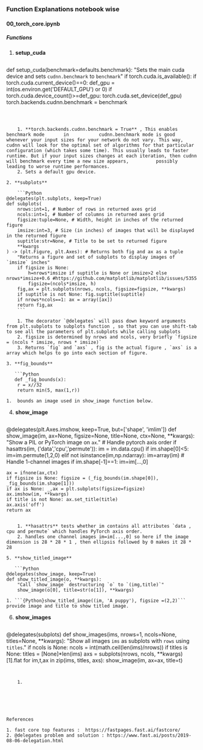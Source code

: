 


### Function Explanations notebook wise

#### 00_torch_core.ipynb

##### Functions

1. **setup_cuda**

	```python
def setup_cuda(benchmark=defaults.benchmark):
    "Sets the main cuda device and sets `cudnn.benchmark` to `benchmark`"
    if torch.cuda.is_available():
        if torch.cuda.current_device()==0:
            def_gpu = int(os.environ.get('DEFAULT_GPU') or 0)
            if torch.cuda.device_count()>=def_gpu: torch.cuda.set_device(def_gpu)
        torch.backends.cudnn.benchmark = benchmark 
```



	1. **torch.backends.cudnn.benchmark = True** , This enables benchmark mode       in           cudnn.benchmark mode is good whenever your input sizes for your network do not vary. This way, cudnn will look for the optimal set of algorithms for that particular configuration (which takes some time). This usually leads to faster runtime. But if your input sizes changes at each iteration, then cudnn will benchmark every time a new size appears,          possibly leading to worse runtime performances.
	2. Sets a default gpu device.

2. **subplots**

    ```Python 
@delegates(plt.subplots, keep=True)
def subplots(
    nrows:int=1, # Number of rows in returned axes grid
    ncols:int=1, # Number of columns in returned axes grid
    figsize:tuple=None, # Width, height in inches of the returned figure
    imsize:int=3, # Size (in inches) of images that will be displayed in the returned figure
    suptitle:str=None, # Title to be set to returned figure
    **kwargs
) -> (plt.Figure, plt.Axes): # Returns both fig and ax as a tuple
    "Returns a figure and set of subplots to display images of `imsize` inches"
    if figsize is None:
        h=nrows*imsize if suptitle is None or imsize>2 else nrows*imsize+0.6 #https://github.com/matplotlib/matplotlib/issues/5355
        figsize=(ncols*imsize, h)
    fig,ax = plt.subplots(nrows, ncols, figsize=figsize, **kwargs)
    if suptitle is not None: fig.suptitle(suptitle)
    if nrows*ncols==1: ax = array([ax])
    return fig,ax
    ```

    1. The decorator `@delegates` will pass down keyword arguments from plt.subplots to subplots function , so that you can use shift-tab to see all the parameters of plt.subplots while calling subplots
    2. figsize is determined by nrows and ncols, very briefly `figsize = (ncols * imsize, nrows * imsize)`
    3. Returns `fig` and `axs` , fig is the actual figure , `axs` is a array which helps to go into each section of figure.

3. **fig_bounds**

   ```Python
   def _fig_bounds(x):
    r = x//32
    return min(5, max(1,r))
```

    1.  bounds an image used in show_image function below.

4. **show_image**

   ```Python
@delegates(plt.Axes.imshow, keep=True, but=['shape', 'imlim'])
def show_image(im, ax=None, figsize=None, title=None, ctx=None, **kwargs):
    "Show a PIL or PyTorch image on `ax`."
    # Handle pytorch axis order
    if hasattrs(im, ('data','cpu','permute')):
        im = im.data.cpu()
        if im.shape[0]<5: im=im.permute(1,2,0)
    elif not isinstance(im,np.ndarray): im=array(im)
    # Handle 1-channel images
    if im.shape[-1]==1: im=im[...,0]

    ax = ifnone(ax,ctx)
    if figsize is None: figsize = (_fig_bounds(im.shape[0]), _fig_bounds(im.shape[1]))
    if ax is None: _,ax = plt.subplots(figsize=figsize)
    ax.imshow(im, **kwargs)
    if title is not None: ax.set_title(title)
    ax.axis('off')
    return ax
```

    1. **hasattrs** tests whether im contains all attributes `data , cpu and permute` which handles PyTorch axis order.
    2. handles one channel images im=im[...,0] so here if the image dimension is 28 * 28 * 1 , then ellipsis followed by 0 makes it 28 * 28

5. **show_titled_image** 

   ```Python
@delegates(show_image, keep=True)
def show_titled_image(o, **kwargs):
    "Call `show_image` destructuring `o` to `(img,title)`"
    show_image(o[0], title=str(o[1]), **kwargs)
```

   
    1. ```{Python}show_titled_image((im, 'A puppy'), figsize =(2,2)```  provide image and title to show titled image.

6. **show_images** 

	```python
@delegates(subplots)
def show_images(ims, nrows=1, ncols=None, titles=None, **kwargs):
    "Show all images `ims` as subplots with `rows` using `titles`."
    if ncols is None: ncols = int(math.ceil(len(ims)/nrows))
    if titles is None: titles = [None]*len(ims)
    axs = subplots(nrows, ncols, **kwargs)[1].flat
    for im,t,ax in zip(ims, titles, axs): show_image(im, ax=ax, title=t)
```


	1. 






References

1. fast core top features :  https://fastpages.fast.ai/fastcore/
2. @delegates problem and solution : https://www.fast.ai/posts/2019-08-06-delegation.html